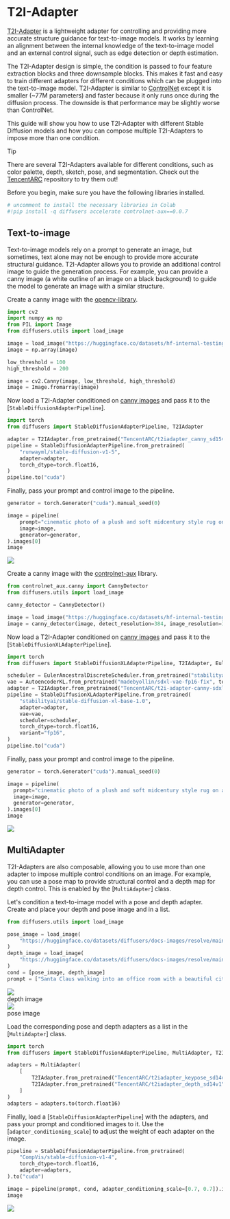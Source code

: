 <!--Copyright 2024 The HuggingFace Team. All rights reserved.

Licensed under the Apache License, Version 2.0 (the "License"); you may not use this file except in compliance with
the License. You may obtain a copy of the License at

http://www.apache.org/licenses/LICENSE-2.0

Unless required by applicable law or agreed to in writing, software distributed under the License is distributed on
an "AS IS" BASIS, WITHOUT WARRANTIES OR CONDITIONS OF ANY KIND, either express or implied. See the License for the
specific language governing permissions and limitations under the License.
-->

# T2I-Adapter

[T2I-Adapter](https://hf.co/papers/2302.08453) is a lightweight adapter for controlling and providing more accurate
structure guidance for text-to-image models. It works by learning an alignment between the internal knowledge of the
text-to-image model and an external control signal, such as edge detection or depth estimation.

The T2I-Adapter design is simple, the condition is passed to four feature extraction blocks and three downsample
blocks. This makes it fast and easy to train different adapters for different conditions which can be plugged into the
text-to-image model. T2I-Adapter is similar to [ControlNet](controlnet) except it is smaller (~77M parameters) and
faster because it only runs once during the diffusion process. The downside is that performance may be slightly worse
than ControlNet.

This guide will show you how to use T2I-Adapter with different Stable Diffusion models and how you can compose multiple
T2I-Adapters to impose more than one condition.

> [!TIP]
> There are several T2I-Adapters available for different conditions, such as color palette, depth, sketch, pose, and
> segmentation. Check out the [TencentARC](https://hf.co/TencentARC) repository to try them out!

Before you begin, make sure you have the following libraries installed.

```py
# uncomment to install the necessary libraries in Colab
#!pip install -q diffusers accelerate controlnet-aux==0.0.7
```

## Text-to-image

Text-to-image models rely on a prompt to generate an image, but sometimes, text alone may not be enough to provide more
accurate structural guidance. T2I-Adapter allows you to provide an additional control image to guide the generation
process. For example, you can provide a canny image (a white outline of an image on a black background) to guide the
model to generate an image with a similar structure.

<hfoptions id="stablediffusion">
<hfoption id="Stable Diffusion 1.5">

Create a canny image with the [opencv-library](https://github.com/opencv/opencv-python).

```py
import cv2
import numpy as np
from PIL import Image
from diffusers.utils import load_image

image = load_image("https://huggingface.co/datasets/hf-internal-testing/diffusers-images/resolve/main/sd_controlnet/hf-logo.png")
image = np.array(image)

low_threshold = 100
high_threshold = 200

image = cv2.Canny(image, low_threshold, high_threshold)
image = Image.fromarray(image)
```

Now load a T2I-Adapter conditioned on [canny images](https://hf.co/TencentARC/t2iadapter_canny_sd15v2) and pass it to
the [`StableDiffusionAdapterPipeline`].

```py
import torch
from diffusers import StableDiffusionAdapterPipeline, T2IAdapter

adapter = T2IAdapter.from_pretrained("TencentARC/t2iadapter_canny_sd15v2", torch_dtype=torch.float16)
pipeline = StableDiffusionAdapterPipeline.from_pretrained(
    "runwayml/stable-diffusion-v1-5",
    adapter=adapter,
    torch_dtype=torch.float16,
)
pipeline.to("cuda")
```

Finally, pass your prompt and control image to the pipeline.

```py
generator = torch.Generator("cuda").manual_seed(0)

image = pipeline(
    prompt="cinematic photo of a plush and soft midcentury style rug on a wooden floor, 35mm photograph, film, professional, 4k, highly detailed",
    image=image,
    generator=generator,
).images[0]
image
```

<div class="flex justify-center">
  <img class="rounded-xl" src="https://huggingface.co/datasets/huggingface/documentation-images/resolve/main/diffusers/t2i-sd1.5.png"/>
</div>

</hfoption>
<hfoption id="Stable Diffusion XL">

Create a canny image with the [controlnet-aux](https://github.com/huggingface/controlnet_aux) library.

```py
from controlnet_aux.canny import CannyDetector
from diffusers.utils import load_image

canny_detector = CannyDetector()

image = load_image("https://huggingface.co/datasets/hf-internal-testing/diffusers-images/resolve/main/sd_controlnet/hf-logo.png")
image = canny_detector(image, detect_resolution=384, image_resolution=1024)
```

Now load a T2I-Adapter conditioned on [canny images](https://hf.co/TencentARC/t2i-adapter-canny-sdxl-1.0) and pass it
to the [`StableDiffusionXLAdapterPipeline`].

```py
import torch
from diffusers import StableDiffusionXLAdapterPipeline, T2IAdapter, EulerAncestralDiscreteScheduler, AutoencoderKL

scheduler = EulerAncestralDiscreteScheduler.from_pretrained("stabilityai/stable-diffusion-xl-base-1.0", subfolder="scheduler")
vae = AutoencoderKL.from_pretrained("madebyollin/sdxl-vae-fp16-fix", torch_dtype=torch.float16)
adapter = T2IAdapter.from_pretrained("TencentARC/t2i-adapter-canny-sdxl-1.0", torch_dtype=torch.float16)
pipeline = StableDiffusionXLAdapterPipeline.from_pretrained(
    "stabilityai/stable-diffusion-xl-base-1.0",
    adapter=adapter,
    vae=vae,
    scheduler=scheduler,
    torch_dtype=torch.float16,
    variant="fp16",
)
pipeline.to("cuda")
```

Finally, pass your prompt and control image to the pipeline.

```py
generator = torch.Generator("cuda").manual_seed(0)

image = pipeline(
  prompt="cinematic photo of a plush and soft midcentury style rug on a wooden floor, 35mm photograph, film, professional, 4k, highly detailed",
  image=image,
  generator=generator,
).images[0]
image
```

<div class="flex justify-center">
  <img class="rounded-xl" src="https://huggingface.co/datasets/huggingface/documentation-images/resolve/main/diffusers/t2i-sdxl.png"/>
</div>

</hfoption>
</hfoptions>

## MultiAdapter

T2I-Adapters are also composable, allowing you to use more than one adapter to impose multiple control conditions on an
image. For example, you can use a pose map to provide structural control and a depth map for depth control. This is
enabled by the [`MultiAdapter`] class.

Let's condition a text-to-image model with a pose and depth adapter. Create and place your depth and pose image and in a list.

```py
from diffusers.utils import load_image

pose_image = load_image(
    "https://huggingface.co/datasets/diffusers/docs-images/resolve/main/t2i-adapter/keypose_sample_input.png"
)
depth_image = load_image(
    "https://huggingface.co/datasets/diffusers/docs-images/resolve/main/t2i-adapter/depth_sample_input.png"
)
cond = [pose_image, depth_image]
prompt = ["Santa Claus walking into an office room with a beautiful city view"]
```

<div class="flex gap-4">
  <div>
    <img class="rounded-xl" src="https://huggingface.co/datasets/diffusers/docs-images/resolve/main/t2i-adapter/depth_sample_input.png"/>
    <figcaption class="mt-2 text-center text-sm text-gray-500">depth image</figcaption>
  </div>
  <div>
    <img class="rounded-xl" src="https://huggingface.co/datasets/diffusers/docs-images/resolve/main/t2i-adapter/keypose_sample_input.png"/>
    <figcaption class="mt-2 text-center text-sm text-gray-500">pose image</figcaption>
  </div>
</div>

Load the corresponding pose and depth adapters as a list in the [`MultiAdapter`] class.

```py
import torch
from diffusers import StableDiffusionAdapterPipeline, MultiAdapter, T2IAdapter

adapters = MultiAdapter(
    [
        T2IAdapter.from_pretrained("TencentARC/t2iadapter_keypose_sd14v1"),
        T2IAdapter.from_pretrained("TencentARC/t2iadapter_depth_sd14v1"),
    ]
)
adapters = adapters.to(torch.float16)
```

Finally, load a [`StableDiffusionAdapterPipeline`] with the adapters, and pass your prompt and conditioned images to
it. Use the [`adapter_conditioning_scale`] to adjust the weight of each adapter on the image.

```py
pipeline = StableDiffusionAdapterPipeline.from_pretrained(
    "CompVis/stable-diffusion-v1-4",
    torch_dtype=torch.float16,
    adapter=adapters,
).to("cuda")

image = pipeline(prompt, cond, adapter_conditioning_scale=[0.7, 0.7]).images[0]
image
```

<div class="flex justify-center">
  <img class="rounded-xl" src="https://huggingface.co/datasets/huggingface/documentation-images/resolve/main/diffusers/t2i-multi.png"/>
</div>